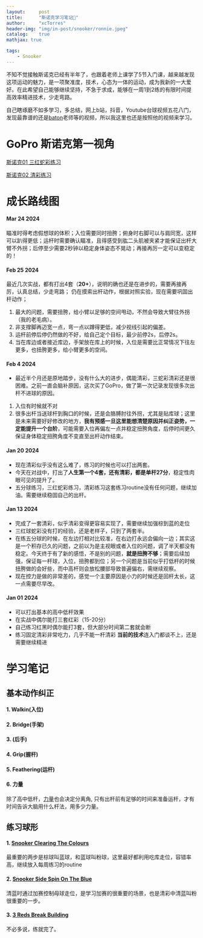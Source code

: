 ```yaml
---
layout:     post
title:      "斯诺克学习笔记🎱"
author:     "xcTorres"
header-img: "img/in-post/snooker/ronnie.jpeg"
catalog:    true
mathjax: true

tags:
    - Snooker
---  
```


不知不觉接触斯诺克已经有半年了，也跟着老师上课学了5节入门课，越来越发现这项运动的魅力，是一项聚准度，技术，心态为一体的运动，成为我新的一大爱好。在此希望自己能够继续坚持，不急于求成，能够在一周1到2练的有限时间提高效率精进技术，少走弯路。

自己瞎琢磨不如多学习，多总结，网上b站，抖音，Youtube台球视频五花八门，发现最靠谱的还是[baton](https://www.bartonsnooker.co.uk/)老师等的视频，所以我这里也还是按照他的视频来学习。

# GoPro 斯诺克第一视角

[斯诺克01 三红蛇彩练习](https://www.bilibili.com/video/BV1rt42187YR/?spm_id_from=333.999.0.0)

[斯诺克02 清彩练习](https://www.bilibili.com/video/BV1di421f73Z/?spm_id_from=333.999.0.0&vd_source=885072747156d73817fc60cd40a9d16d)

# 成长路线图
#### Mar 24 2024
瞄准时得考虑假想球的体积；入位需要同时扭胯；俯身时右脚可以与肩同宽，这样可以趴得更低；运杆时需要确认瞄准，且得感受到肱二头肌被夹紧才能保证出杆大臂不外拐；后停至少需要2秒钟以稳定身体姿态不晃动；再接再厉一定可以变稳定的！

#### Feb 25 2024
最近几次实战，都有打出4套（**20+**），说明的确也还是在进步的，需要再接再厉，认真总结，少走弯路；
仍在摸索出杆动作，根据对照实验，现在需要巩固出杆动作；
1. 最大的问题，需要扭胯，给小臂以足够的空间甩动，不然会导致大臂往外拐（我的老毛病）。
2. 非支撑脚再迈宽一点，弯一点以蹲得更低，减少视线引起的偏差。
3. 运杆前停后停仍然做的不好，给自己定个目标，最少前停2s，后停2s。 
4. 当在库边或者接近库边，手架放在库上的时候，入位是需要比正常情况下往左更多，也扭胯更多，给小臂更多的空间。



#### Feb 4 2024
- 最近半个月还是原地踏步，没有什么大的进步，偶能清彩，三蛇彩清彩还是很困难。之前一直会脑补原因，这次买了GoPro，做了第一次记录发现很多次出杆不进球的原因。
1. 入位有时候就不对
2. 很多出杆当送球杆到胸口的时候，还是会胳膊肘往外拐，尤其是贴库球；这里是未来需要好好修改的地方，**我有预感一旦这里能想清楚原因并纠正姿势，一定能提升一个台阶**，可能需要入位再偏左一点并稳定扭胯角度，后停时间更久保证身体稳定扭胯角度不变直至出杆动作结束。

#### Jan 20 2024
- 现在清彩似乎没有这么难了，练习的时候也可以打出两套。
- 今天在对战中，打出了**人生第一个4套，还有清彩，都是单杆27分**，稳定性肉眼可见的提升了。
- 五分球练习，三红蛇彩练习，清彩练习这套练习routine没有任何问题，继续加油。需要继续稳固自己的出杆。  

#### Jan 13 2024
- 完成了一套清彩，似乎清彩变得更容易实现了，需要继续加强棕到蓝的走位
- 三红球蛇彩没有打的经验，还是老样子，只到了两套半。
- 在练五分球的时候，在左边打相对比较准，在右边打永远会偏向一边；其实这是一个积存已久的问题，之前以为是主视眼或者入位的问题，调了半天都没有稳定。今天终于有了新的感悟，不是别的问题，**就是扭胯不够**；需要后续加强，保证每一杆球，入位，扭胯都到位；另一个问题是当前似乎打低杆的时候扭胯做的会好些，而中高杆则会放松腰部导致普遍偏右，需继续观察。
- 现在控力是做的非常差的，感觉一个主要原因是小力的时候还是回杆太长，这一点需要尽早改。

#### Jan 01 2024
- 可以打出基本的高中低杆效果
- 在实战中偶尔能打三套红彩（15-20分）
- 自己练习红黑时偶尔能打3套，但大部分时间第二套就会断
- 练习固定清彩非常吃力，几乎不能一杆清彩
**当前的技术**连入门都谈不上，还是需要继续精进

# 学习笔记
## 基本动作纠正
#### 1. Walkin(入位)
#### 2. Bridge(手架)
#### 3. (后手)
#### 4. Grip(握杆)
#### 5. Feathering(运杆)
#### 6. 力量  
除了高中低杆，[力量]([https://www.youtube.com/watch?v=RrUyLmGbzlk&t=21s])也会决定分离角, 只有出杆前有足够的时间来准备运杆，才有时间告诉大脑用什么杆法，用多少力量。

## 练习球形
#### 1. [Snooker Clearing The Colours](https://www.youtube.com/watch?v=BnLJ2znIFh4)
最重要的两步是棕球叫蓝球，和蓝球叫粉球，这里最好都利用吃库走位，容错率高，继续放入每周练习的routine
#### 2. [Snooker Side Spin On The Blue](https://www.youtube.com/watch?v=HYFmkCzJZ7A&t=2s)
清蓝时通过加赛控制母球走位，是学习加赛的很重要的场景，也是清彩中清蓝叫粉很重要的一步。
#### 3. [3 Reds Break Building](https://www.youtube.com/watch?v=I5nkzi55xbs)
不必多说，练就完了。






